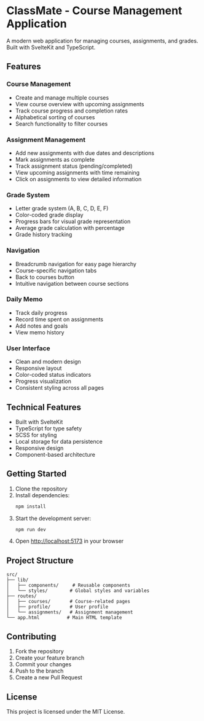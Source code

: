 # ClassMate - Course Management Application

A modern web application for managing courses, assignments, and grades. Built with SvelteKit and TypeScript.

## Features

### Course Management
- Create and manage multiple courses
- View course overview with upcoming assignments
- Track course progress and completion rates
- Alphabetical sorting of courses
- Search functionality to filter courses

### Assignment Management
- Add new assignments with due dates and descriptions
- Mark assignments as complete
- Track assignment status (pending/completed)
- View upcoming assignments with time remaining
- Click on assignments to view detailed information

### Grade System
- Letter grade system (A, B, C, D, E, F)
- Color-coded grade display
- Progress bars for visual grade representation
- Average grade calculation with percentage
- Grade history tracking

### Navigation
- Breadcrumb navigation for easy page hierarchy
- Course-specific navigation tabs
- Back to courses button
- Intuitive navigation between course sections

### Daily Memo
- Track daily progress
- Record time spent on assignments
- Add notes and goals
- View memo history

### User Interface
- Clean and modern design
- Responsive layout
- Color-coded status indicators
- Progress visualization
- Consistent styling across all pages

## Technical Features
- Built with SvelteKit
- TypeScript for type safety
- SCSS for styling
- Local storage for data persistence
- Responsive design
- Component-based architecture

## Getting Started

1. Clone the repository
2. Install dependencies:
   ```bash
   npm install
   ```
3. Start the development server:
   ```bash
   npm run dev
   ```
4. Open [http://localhost:5173](http://localhost:5173) in your browser

## Project Structure

```
src/
├── lib/
│   ├── components/     # Reusable components
│   └── styles/        # Global styles and variables
├── routes/
│   ├── courses/       # Course-related pages
│   ├── profile/       # User profile
│   └── assignments/   # Assignment management
└── app.html          # Main HTML template
```

## Contributing

1. Fork the repository
2. Create your feature branch
3. Commit your changes
4. Push to the branch
5. Create a new Pull Request

## License

This project is licensed under the MIT License. 